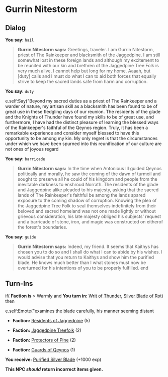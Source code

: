# Gurrin Nitestorm
## Dialog

**You say:** `hail`



>**Gurrin Nitestorm says:** Greetings, traveler. I am Gurrin Nitestorm, priest of The Rainkeeper and blacksmith of the Jaggedpine. I am still somewhat lost in these foreign lands and although my excitement to be reunited with our kin and brethren of the Jaggedpine Tree Folk is very much alive, I cannot help but long for my home. Aaaah, but [duty] calls and I must do what I can to aid both forces that equally strive to keep the sacred lands safe from harm and corruption.

**You say:** `duty`



e.self:Say("Beyond my sacred duties as a priest of The Rainkeeper and a warder of nature, my artisan skill as a blacksmith has been found to be of great use in these fledgling days of our reunion. The residents of the glade and the Knights of Thunder have found my skills to be of great use, and furthermore, I have had the distinct pleasure of learning the blessed ways of the Rainkeeper's faithful of the Qeynos region. Truly, it has been a remarkable experience and consider myself blessed to have this opportunity to be among my kin. My only regret is that the circumstances under which we have been spurned into this reunification of our culture are not ones of joyous regard 

**You say:** `barricade`



>**Gurrin Nitestorm says:** In the time when Antonious III guided Qeynos politically and morally, he saw the coming of the dawn of turmoil and sought to preserve all he could of his kingdom and people from the inevitable darkness to enshroud Norrath. The residents of the glade and Jaggedpine alike pleaded to his majesty, asking that the sacred lands of The Rainkeeper's faithful be among the lands spared exposure to the coming shadow of corruption. Knowing the plea of the Jaggedpine Tree Folk to seal themselves indefinitely from their beloved and sacred homeland was not one made lightly or without grievous consideration, his late majesty obliged his subjects' request and a barricade of stone, iron, and magic was constructed on eitherof the forest's boundaries.

**You say:** `guide`



>**Gurrin Nitestorm says:** Indeed, my friend. It seems that Kaithys has chosen you to do so and I shall do what I can to abide by his wishes. I would advise that you return to Kaithys and show him the purified blade. He knows much better than I what stones must now be overturned for his intentions of you to be properly fulfilled.
end

## Turn-Ins




if( **Faction is** > Warmly and  **You turn in:** [Writ of Thunder](/item/8908), [Silver Blade of Rot](/item/8911)) then 


e.self:Emote("examines the blade carefully, his manner seeming distant 


* __Faction:__ [Residents of Jaggedpine](/faction/1597) (5)


* __Faction:__ [Jaggedpine Treefolk](/faction/272) (2)


* __Faction:__ [Protectors of Pine](/faction/302) (2)


* __Faction:__ [Guards of Qeynos](/faction/262) (1)


 **You receive:**  [Purified Silver Blade](/item/8915) (+1000 exp)

**This NPC *should* return incorrect items given.**
